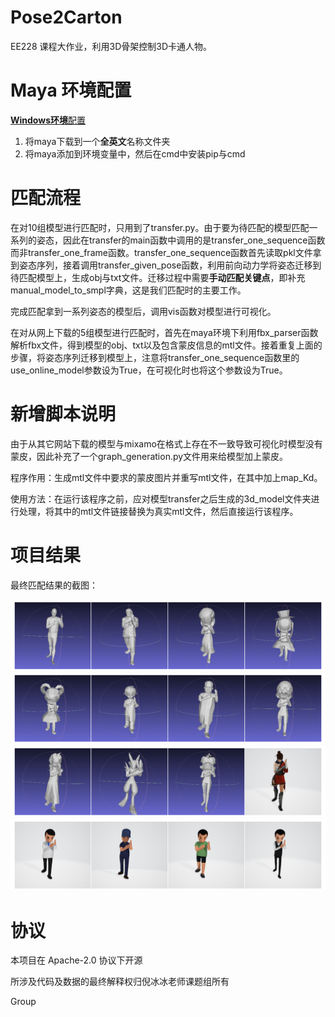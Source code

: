 # Pose2Carton 

EE228 课程大作业，利用3D骨架控制3D卡通人物。



# Maya 环境配置

[**Windows环境**配置](https://zhuanlan.zhihu.com/p/367649237)

1. 将maya下载到一个**全英文**名称文件夹
2. 将maya添加到环境变量中，然后在cmd中安装pip与cmd

# 匹配流程

在对10组模型进行匹配时，只用到了transfer.py。由于要为待匹配的模型匹配一系列的姿态，因此在transfer的main函数中调用的是transfer_one_sequence函数而非transfer_one_frame函数。transfer_one_sequence函数首先读取pkl文件拿到姿态序列，接着调用transfer_given_pose函数，利用前向动力学将姿态迁移到待匹配模型上，生成obj与txt文件。迁移过程中需要**手动匹配关键点**，即补充manual_model_to_smpl字典，这是我们匹配时的主要工作。

完成匹配拿到一系列姿态的模型后，调用vis函数对模型进行可视化。

在对从网上下载的5组模型进行匹配时，首先在maya环境下利用fbx_parser函数解析fbx文件，得到模型的obj、txt以及包含蒙皮信息的mtl文件。接着重复上面的步骤，将姿态序列迁移到模型上，注意将transfer_one_sequence函数里的use_online_model参数设为True，在可视化时也将这个参数设为True。



# 新增脚本说明

由于从其它网站下载的模型与mixamo在格式上存在不一致导致可视化时模型没有蒙皮，因此补充了一个graph_generation.py文件用来给模型加上蒙皮。

程序作用：生成mtl文件中要求的蒙皮图片并重写mtl文件，在其中加上map_Kd。

使用方法：在运行该程序之前，应对模型transfer之后生成的3d_model文件夹进行处理，将其中的mtl文件链接替换为真实mtl文件，然后直接运行该程序。



# 项目结果

最终匹配结果的截图：



![image](img/1.png)
![image](img/2.png)
![image](img/3.png)
![image](img/4.png)



# 协议 

本项目在 Apache-2.0 协议下开源

所涉及代码及数据的最终解释权归倪冰冰老师课题组所有

Group 